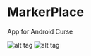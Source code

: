 MarkerPlace
===========

App for Android Curse

![alt tag](http://blumbablog.com/android/markerplace2.png)
![alt tag](http://blumbablog.com/android/markerplace1.png)
